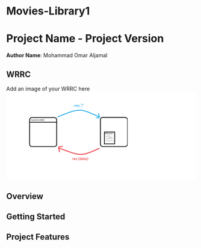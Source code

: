 # Movies-Library1

# Project Name - Project Version

**Author Name**: Mohammad Omar Aljamal

## WRRC
Add an image of your WRRC here
![](./Lab13.png)
## Overview

## Getting Started
<!-- What are the steps that a user must take in order to build this app on their own machine and get it running? -->

## Project Features
<!-- What are the features included in you app -->

